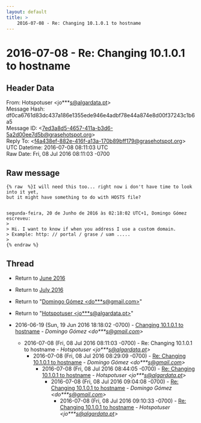 ```yaml
---
layout: default
title: >
    2016-07-08 - Re: Changing 10.1.0.1 to hostname
---
```


# 2016-07-08 - Re: Changing 10.1.0.1 to hostname

## Header Data

From: Hotspotuser \<jo***s@algardata.pt\><br>
Message Hash: df0ca6761d83dc437a186e1355ede946e4adbf78e44a874e8d00f37243c1b6a5<br>
Message ID: \<7ed3a8d5-4657-411a-b3d6-5a2d00ee7d5b@grasehotspot.org\><br>
Reply To: \<f4a438ef-882e-416f-a13a-170b89bff179@grasehotspot.org\><br>
UTC Datetime: 2016-07-08 08:11:03 UTC<br>
Raw Date: Fri, 08 Jul 2016 08:11:03 -0700<br>

## Raw message

```
{% raw  %}I will need this too... right now i don't have time to look into it yet, 
but it might have something to do with HOSTS file?


segunda-feira, 20 de Junho de 2016 às 02:18:02 UTC+1, Domingo Gómez 
escreveu:
>
> Hi. I want to know if when you address I use a custom domain.
> Example: http: // portal / grase / uam .....
>
{% endraw %}
```

## Thread

+ Return to [June 2016](/archive/2016/06)
+ Return to [July 2016](/archive/2016/07)

+ Return to "[Domingo Gómez <do***s<span>@</span>gmail.com>](/authors/do___s_at_gmail_com)"
+ Return to "[Hotspotuser <jo***s<span>@</span>algardata.pt>](/authors/jo___s_at_algardata_pt)"

+ 2016-06-19 (Sun, 19 Jun 2016 18:18:02 -0700) - [Changing 10.1.0.1 to hostname](/archive/2016/06/56b22748485208e1e7c19acc3a2b2dab861de23d5b33b58eeb4b760add0acf12) - _Domingo Gómez \<do***s@gmail.com\>_
  + 2016-07-08 (Fri, 08 Jul 2016 08:11:03 -0700) - Re: Changing 10.1.0.1 to hostname - _Hotspotuser \<jo***s@algardata.pt\>_
    + 2016-07-08 (Fri, 08 Jul 2016 08:29:09 -0700) - [Re: Changing 10.1.0.1 to hostname](/archive/2016/07/d40d64a3d797b44dfdc769e4f8e24bfd8ea8989224f6eafc900dc1ac1111d307) - _Domingo Gómez \<do***s@gmail.com\>_
      + 2016-07-08 (Fri, 08 Jul 2016 08:44:05 -0700) - [Re: Changing 10.1.0.1 to hostname](/archive/2016/07/8c62df3fd8f12a92523c21ce2a0f5e21f5f5d871b6b592f0b7ddc419327e299e) - _Hotspotuser \<jo***s@algardata.pt\>_
        + 2016-07-08 (Fri, 08 Jul 2016 09:04:08 -0700) - [Re: Changing 10.1.0.1 to hostname](/archive/2016/07/ce093fc0f19c62bebbe9941d0935a47e2e3e23f415c25ba78d529acd12ec689a) - _Domingo Gómez \<do***s@gmail.com\>_
          + 2016-07-08 (Fri, 08 Jul 2016 09:10:33 -0700) - [Re: Changing 10.1.0.1 to hostname](/archive/2016/07/1b304787abea9a0c32faf597659d89ad51dd8c1406c2cb43fac64ed15409216d) - _Hotspotuser \<jo***s@algardata.pt\>_

